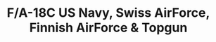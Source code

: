 ---
layout: product
title: "F/A-18C US Navy, Swiss AirForce, Finnish AirForce & Topgun"
price: "6200" 
desc: "Maketa"
img_path: "/assets/img/KIN48031.jpg"
brand: "N/A"
available: false
special_offer: false
new: false
soon: false
cat: "010000"
subcat: "010700"
subsubcat: "0N/A"
sifra: "KIN48031"
popular: true
---
